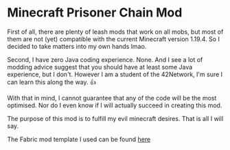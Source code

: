 # Minecraft Prisoner Chain Mod

First of all, there are plenty of leash mods that work on all mobs, but most of them are not (yet) compatible with the current Minecraft version 1.19.4. So I decided to take matters into my own hands lmao.

Second, I have zero Java coding experience. None. And I see a lot of modding advice suggest that you should have at least some Java experience, but I don't. However I am a student of the 42Network, I'm sure I can learn this along the way. :thumbsup:

With that in mind, I cannot guarantee that any of the code will be the most optimised. Nor do I even know if I will actually succeed in creating this mod.

The purpose of this mod is to fulfill my evil minecraft desires. That is all I will say.

The Fabric mod template I used can be found [here](https://github.com/FabricMC/fabric-example-mod)
